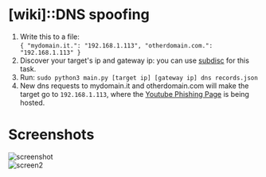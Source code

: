 # [wiki]::DNS spoofing
<ol>
  <li>Write this to a file:<br><code>{ "mydomain.it.": "192.168.1.113", "otherdomain.com.": "192.168.1.113" }</code></li>
  <li>Discover your target's ip and gateway ip: you can use <a href="https://github.com/n0nexist/subdisc">subdisc</a> for this task.</li>
  <li>Run: <code>sudo python3 main.py [target ip] [gateway ip] dns records.json</code></li>
  <li>New dns requests to mydomain.it and otherdomain.com will make the target go to <code>192.168.1.113</code>,
    where the <a href="https://github.com/n0nexist/Youtube-Phishing-Page">Youtube Phishing Page</a> is being hosted.</li>
</ol>

# Screenshots
![screenshot](https://user-images.githubusercontent.com/111337838/226946833-8b4fb975-a062-4c31-a2d5-e6fcbb10e6cd.png)<br>
![screen2](https://user-images.githubusercontent.com/111337838/226946732-030af7ba-d669-4d48-8270-7fb38d50ea23.jpg)
 
